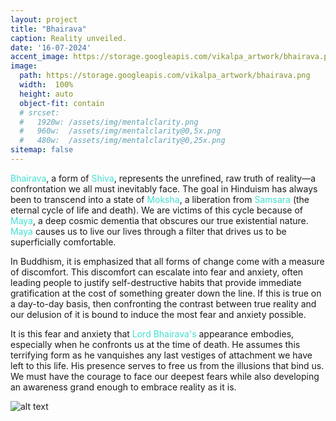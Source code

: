 ```yaml
---
layout: project
title: "Bhairava"
caption: Reality unveiled.
date: '16-07-2024'
accent_image: https://storage.googleapis.com/vikalpa_artwork/bhairava.png  
image: 
  path: https://storage.googleapis.com/vikalpa_artwork/bhairava.png
  width:  100%
  height: auto
  object-fit: contain
  # srcset: 
  #   1920w: /assets/img/mentalclarity.png
  #   960w:  /assets/img/mentalclarity@0,5x.png
  #   480w:  /assets/img/mentalclarity@0,25x.png
sitemap: false
---
```


<span style="color:turquoise">Bhairava</span>, a form of <span style="color:turquoise">Shiva</span>, represents the unrefined, raw truth of reality—a confrontation we all must inevitably face. The goal in Hinduism has always been to transcend into a state of <span style="color:turquoise">Moksha</span>, a liberation from <span style="color:turquoise">Samsara</span> (the eternal cycle of life and death). We are victims of this cycle because of <span style="color:turquoise">Maya</span>, a deep cosmic dementia that obscures our true existential nature. <span style="color:turquoise">Maya</span> causes us to live our lives through a filter that drives us to be superficially comfortable.

In Buddhism, it is emphasized that all forms of change come with a measure of discomfort. This discomfort can escalate into fear and anxiety, often leading people to justify self-destructive habits that provide immediate gratification at the cost of something greater down the line. If this is true on a day-to-day basis, then confronting the contrast between true reality and our delusion of it is bound to induce the most fear and anxiety possible. 

It is this fear and anxiety that <span style="color:turquoise">Lord Bhairava's</span> appearance embodies, especially when he confronts us at the time of death. He assumes this terrifying form as he vanquishes any last vestiges of attachment we have left to this life. His presence serves to free us from the illusions that bind us. We must have the courage to face our deepest fears while also developing an awareness grand enough to embrace reality as it is.


![alt text](https://storage.googleapis.com/vikalpa_artwork/bhairava.png)
